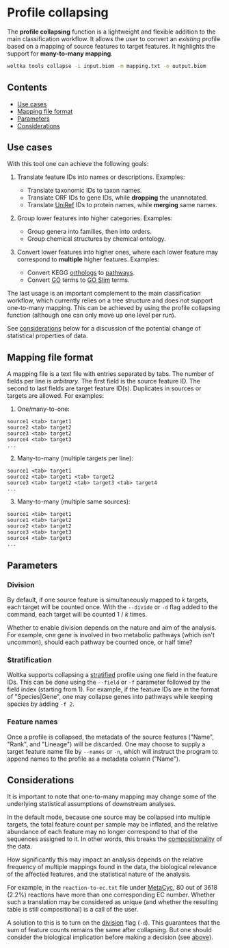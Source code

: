 # Profile collapsing

The **profile collapsing** function is a lightweight and flexible addition to the main classification workflow. It allows the user to convert an _existing_ profile based on a mapping of source features to target features. It highlights the support for **many-to-many mapping**.

```bash
woltka tools collapse -i input.biom -m mapping.txt -o output.biom
```


## Contents

- [Use cases](#use-cases)
- [Mapping file format](#mapping-file-format)
- [Parameters](#parameters)
- [Considerations](#considerations)


## Use cases

With this tool one can achieve the following goals:

1. Translate feature IDs into names or descriptions. Examples:
   - Translate taxonomic IDs to taxon names.
   - Translate ORF IDs to gene IDs, while **dropping** the unannotated.
   - Translate [UniRef](https://www.uniprot.org/help/uniref) IDs to protein names, while **merging** same names.

2. Group lower features into higher categories. Examples:
   - Group genera into families, then into orders.
   - Group chemical structures by chemical ontology.

3. Convert lower features into higher ones, where each lower feature may correspond to **multiple** higher features. Examples:
   - Convert KEGG [orthologs](https://www.genome.jp/kegg/ko.html) to [pathways](https://www.genome.jp/kegg/pathway.html).
   - Convert [GO](http://geneontology.org/docs/ontology-documentation/) terms to [GO Slim](http://www-legacy.geneontology.org/GO.slims.shtml) terms.

The last usage is an important complement to the main classification workflow, which currently relies on a tree structure and does not support one-to-many mapping. This can be achieved by using the profile collapsing function (although one can only move up one level per run).

See [considerations](#considerations) below for a discussion of the potential change of statistical properties of data.


## Mapping file format

A mapping file is a text file with entries separated by tabs. The number of fields per line is _arbitrary_. The first field is the source feature ID. The second to last fields are target feature ID(s). Duplicates in sources or targets are allowed. For examples:

1. One/many-to-one:
```
source1 <tab> target1
source2 <tab> target2
source3 <tab> target2
source4 <tab> target3
...
```

2. Many-to-many (multiple targets per line):
```
source1 <tab> target1
source2 <tab> target1 <tab> target2
source3 <tab> target2 <tab> target3 <tab> target4
...
```

3. Many-to-many (multiple same sources):
```
source1 <tab> target1
source1 <tab> target2
source2 <tab> target2
source3 <tab> target3
source4 <tab> target3
...
```

## Parameters

### Division

By default, if one source feature is simultaneously mapped to _k_ targets, each target will be counted once. With the `--divide` or `-d` flag added to the command, each target will be counted 1 / _k_ times.

Whether to enable division depends on the nature and aim of the analysis. For example, one gene is involved in two metabolic pathways (which isn't uncommon), should each pathway be counted once, or half time?

### Stratification

Woltka supports collapsing a [stratified](stratify.md) profile using one field in the feature IDs. This can be done using the `--field` or `-f` parameter followed by the field index (starting from 1). For example, if the feature IDs are in the format of "Species|Gene", one may collapse genes into pathways while keeping species by adding `-f 2`.

### Feature names

Once a profile is collapsed, the metadata of the source features ("Name", "Rank", and "Lineage") will be discarded. One may choose to supply a target feature name file by `--names` or `-n`, which will instruct the program to append names to the profile as a metadata column ("Name").


## Considerations

It is important to note that one-to-many mapping may change some of the
underlying statistical assumptions of downstream analyses.

In the default mode, because one source may be collapsed into multiple targets, the total feature count per sample may be inflated, and the relative abundance of each feature may no longer correspond to that of the sequences assigned to it. In other words, this breaks the [compositionality](https://en.wikipedia.org/wiki/Compositional_data) of the data.

How significantly this may impact an analysis depends on the relative frequency of multiple mappings found in the data, the biological relevance of the affected features, and the statistical nature of the analysis.

For example, in the `reaction-to-ec.txt` file under [MetaCyc](metacyc.md), 80 out of 3618 (2.2%) reactions have more than one corresponding EC number. Whether such a translation may be considered as unique (and whether the resulting table is still compositional) is a call of the user.

A solution to this is to turn on the [division](#division) flag (`-d`). This guarantees that the sum of feature counts remains the same after collapsing. But one should consider the biological implication before making a decision (see [above](#division)).
